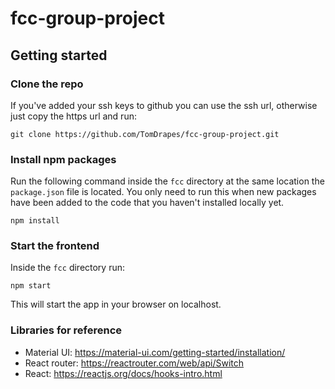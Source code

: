 # fcc-group-project

## Getting started

### Clone the repo
If you've added your ssh keys to github you can use the ssh url, otherwise just copy the https url and run:

`git clone https://github.com/TomDrapes/fcc-group-project.git` 

### Install npm packages
Run the following command inside the `fcc` directory at the same location the `package.json` file is located. You only need to run this when new packages
have been added to the code that you haven't installed locally yet.

`npm install`

### Start the frontend

Inside the `fcc` directory run:

`npm start`

This will start the app in your browser on localhost.

### Libraries for reference

- Material UI: https://material-ui.com/getting-started/installation/
- React router: https://reactrouter.com/web/api/Switch
- React: https://reactjs.org/docs/hooks-intro.html
